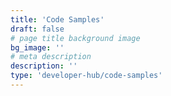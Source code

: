 ```yaml
---
title: 'Code Samples'
draft: false
# page title background image
bg_image: ''
# meta description
description: ''
type: 'developer-hub/code-samples'
---
```

